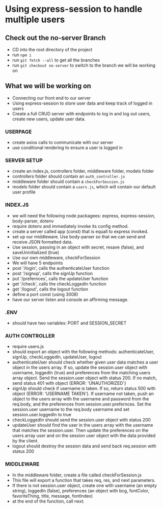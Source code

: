 # Using express-session to handle multiple users

## Check out the no-server Branch

* CD into the root directory of the project
* run `npm i`
* run `git fetch --all` to get all the branches
* run `git checkout no-server` to switch to the branch we will be working on

## What we will be working on

* Connecting our front end to our server
* Using express-session to store user data and keep track of logged in users
* Create a full CRUD server with endpoints to log in and log out users, create new users, update user data.

### USERPAGE

* create axios calls to communicate with our server
* use conditional rendering to ensure a user is logged in

### SERVER SETUP

* create an index.js, controllers folder, middleware folder, models folder
* controllers folder should contain an `auth_controller.js`
* middleware folder should contain a `checkForSession.js`
* models folder should contain a `users.js`, which will contain our default user profile

### INDEX.JS

* we will need the following node packagees: express, express-session, body-parser, dotenv
* require dotenv and immediately invoke its config method.
* create a server called app (const) that is equall to express invoked.
* set up our middleware. Use body-parser so that we can send and receive JSON formatted data.
* Use session, passing in an object with secret, resave (false), and saveUninitialized (true)
* Use our own middleware, checkForSession
* We will have 5 endpoints
* post '/login', calls the authenticateUser function
* post '/signup', calls the signUp function
* put '/prefernces', calls the updateUser function
* get '/check', calls the checkLoggedIn function
* get '/logout', calls the logout function
* define a port const (using 3008)
* have our server listen and console an affirming message.

### .ENV

* should have two variables: PORT and SESSION_SECRET

### AUTH CONTROLLER

* require users.js
* should export an object with the following methods: authenticateUser, signUp, checkLoggedIn, updateUser, logout
* authenticateUser should check whether given user data matches a user object in the users array. If so, update the session.user object with username, loggedIn (true) and preferences from the matching users array object. Send the session.user object with status 200. If no match, send status 401 with object {ERROR: 'UNAUTHORIZED'}
* signUp should check if username is taken. If so, return status 500 with object {ERROR: 'USERNAME TAKEN'}. If username not taken, push an object to the users array with the username and password from the req.body, and the preferences from session.user.prefernces. Set the session.user username to the req.body username and set session.user.loggedIn to true
* checkLoggedIn should send the session.user object with status 200
* updateUser should find the user in the users array with the username that matches the session.user. Then update the preferences on the users array user and on the session user object with the data provided by the client.
* logout should destroy the session data and send back req.session with status 200

### MIDDLEWARE

* In the middleware folder, create a file called checkForSession.js
* This file will export a function that takes req, res, and next parameters.
* If there is not session.user object, create one with username (an empty string), loggedIn (false), preferences (an object with bcg, fontColor, favoriteThing, title, message, fontIndex)
* at the end of the function, call next.
